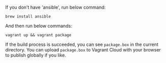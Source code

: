 If you don't have 'ansible', run below command:

~~~
brew install ansible
~~~

And then run below commands:

~~~
vagrant up && vagrant package
~~~

If the build process is succeeded, you can see `package.box` in the current directory.
You can upload `package.box` to Vagrant Cloud with your browser to publish globally if you like.
